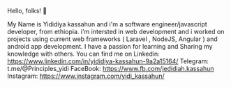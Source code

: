 Hello, folks! 👋

My Name is Yididiya kassahun and i'm a software engineer/javascript developer, from ethiopia. i'm intersted in web development and i worked on projects using current web frameworks ( Laravel , NodeJS, Angular ) and android app development. I have a passion for learning and Sharing my knowledge with others. 
You can find me on
Linkedin: https://www.linkedin.com/in/yididiya-kassahun-9a2a15164/ 
Telegram:  t.me/@Principles_yidi
FaceBook: https://www.fb.com/jedidiah.kassahun
Instagram: https://www.instagram.com/yidi_kassahun/
